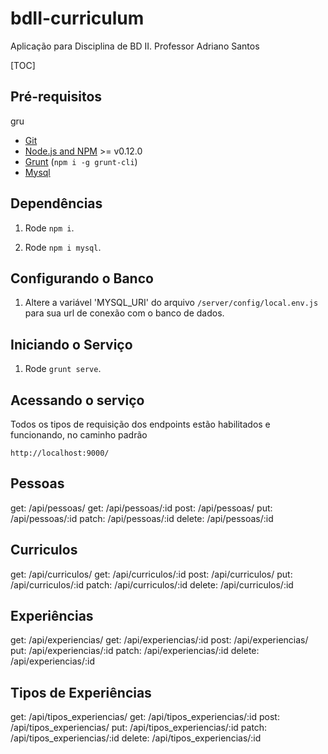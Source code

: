# bdII-curriculum

Aplicação para Disciplina de BD II.
Professor Adriano Santos

[TOC]


## Pré-requisitos
gru
- [Git](https://git-scm.com/)
- [Node.js and NPM](nodejs.org) >= v0.12.0
- [Grunt](http://gruntjs.com/) (`npm i -g grunt-cli`)
- [Mysql](https://www.mysql.com/)

## Dependências

1. Rode `npm i`.

2. Rode `npm i mysql`.

## Configurando o Banco

1. Altere a variável 'MYSQL_URI' do arquivo `/server/config/local.env.js` para
sua url de conexão com o banco de dados.

## Iniciando o Serviço

1. Rode `grunt serve`.

## Acessando o serviço
Todos os tipos de requisição dos endpoints estão habilitados e funcionando, no caminho padrão

    http://localhost:9000/

Pessoas
-------
get: /api/pessoas/
get: /api/pessoas/:id
post: /api/pessoas/
put: /api/pessoas/:id
patch: /api/pessoas/:id
delete: /api/pessoas/:id

Curriculos
----------
get: /api/curriculos/
get: /api/curriculos/:id
post: /api/curriculos/
put: /api/curriculos/:id
patch: /api/curriculos/:id
delete: /api/curriculos/:id

Experiências
------------
get: /api/experiencias/
get: /api/experiencias/:id
post: /api/experiencias/
put: /api/experiencias/:id
patch: /api/experiencias/:id
delete: /api/experiencias/:id

Tipos de Experiências
---------------------
get: /api/tipos_experiencias/
get: /api/tipos_experiencias/:id
post: /api/tipos_experiencias/
put: /api/tipos_experiencias/:id
patch: /api/tipos_experiencias/:id
delete: /api/tipos_experiencias/:id
